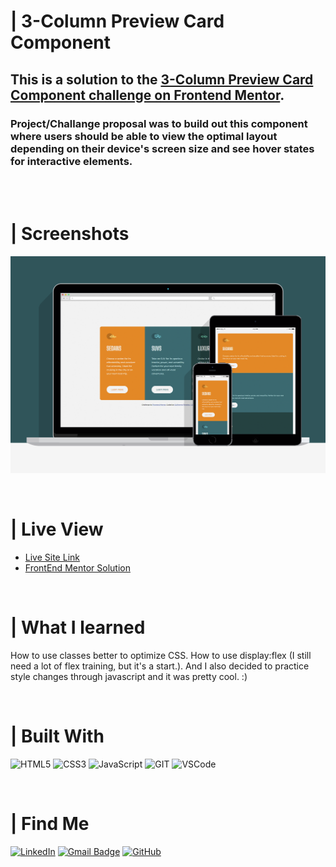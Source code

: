 # | 3-Column Preview Card Component
## This is a solution to the [3-Column Preview Card Component challenge on Frontend Mentor](https://www.frontendmentor.io/challenges/3column-preview-card-component-pH92eAR2-). 
### Project/Challange proposal was to build out this component where users should be able to view the optimal layout depending on their device's screen size and see hover states for interactive elements.

<br><br>

# | Screenshots
![](./images/screenshot/screenshot.png)

<br>

# | Live View
- [Live Site Link](https://guilhermerera.github.io/3-column-preview-card-component%20(html5%20css3%20js)/)
- [FrontEnd Mentor Solution](https://www.frontendmentor.io/solutions/3-card-component-with-html-css-and-js-Sx4I0Mah2)

<br>

# | What I learned
How to use classes better to optimize CSS. How to use display:flex (I still need a lot of flex training, but it's a start.). And I also decided to practice style changes through javascript and it was pretty cool. :)

<br>

# | Built With
 <img src="https://img.shields.io/badge/HTML5-E34F26?style=for-the-badge&logo=html5&logoColor=white" alt="HTML5"> <img src="https://img.shields.io/badge/CSS3-1572B6?style=for-the-badge&logo=css3&logoColor=white" ALT="CSS3"> <img src="https://img.shields.io/badge/JavaScript-F7DF1E?style=for-the-badge&logo=javascript&logoColor=black" alt="JavaScript"> <img src="https://img.shields.io/badge/Git-F05032?style=for-the-badge&logo=git&logoColor=white" alt="GIT"> <img src="https://img.shields.io/badge/Visual_Studio_Code-0078D4?style=for-the-badge&logo=visual%20studio%20code&logoColor=white" alt="VSCode">

<br>

# | Find Me
[![LinkedIn](https://img.shields.io/badge/LinkedIn-0077B5?style=for-the-badge&logo=linkedin&logoColor=white)](https://www.linkedin.com/in/guilherme-ferreira-6841b023/) [![Gmail Badge](https://img.shields.io/badge/-guilhermerera@gmail.com-f24f4f?style=flat-square&logo=Gmail&logoColor=white&link=mailto:guilhermerera@gmail.com)](mailto:guilhermerera@gmail.com) [![GitHub](https://img.shields.io/github/followers/guilhermerera.svg?style=social&label=Follow&maxAge=2592000)](https://github.com/guilhermerera)
